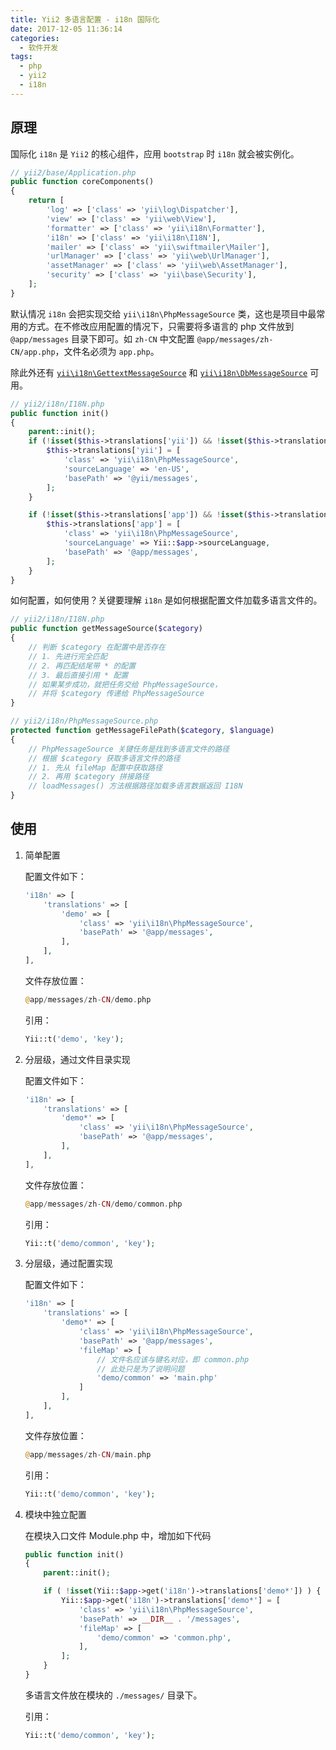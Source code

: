 ```yaml
---
title: Yii2 多语言配置 - i18n 国际化
date: 2017-12-05 11:36:14
categories:
  - 软件开发
tags:
  - php
  - yii2
  - i18n
---
```


## 原理

国际化 `i18n` 是 `Yii2` 的核心组件，应用 `bootstrap` 时 `i18n` 就会被实例化。

```php
// yii2/base/Application.php
public function coreComponents()
{
    return [
        'log' => ['class' => 'yii\log\Dispatcher'],
        'view' => ['class' => 'yii\web\View'],
        'formatter' => ['class' => 'yii\i18n\Formatter'],
        'i18n' => ['class' => 'yii\i18n\I18N'],
        'mailer' => ['class' => 'yii\swiftmailer\Mailer'],
        'urlManager' => ['class' => 'yii\web\UrlManager'],
        'assetManager' => ['class' => 'yii\web\AssetManager'],
        'security' => ['class' => 'yii\base\Security'],
    ];
}
```

默认情况 `i18n` 会把实现交给 `yii\i18n\PhpMessageSource` 类，这也是项目中最常用的方式。在不修改应用配置的情况下，只需要将多语言的 php 文件放到 `@app/messages` 目录下即可。如 `zh-CN` 中文配置 `@app/messages/zh-CN/app.php`，文件名必须为 `app.php`。
  
除此外还有 [`yii\i18n\GettextMessageSource`](http://www.yiichina.com/doc/api/2.0/yii-i18n-dbmessagesource) 和 [`yii\i18n\DbMessageSource`](http://www.yiichina.com/doc/api/2.0/yii-i18n-gettextmessagesource) 可用。

```php
// yii2/i18n/I18N.php
public function init()
{
    parent::init();
    if (!isset($this->translations['yii']) && !isset($this->translations['yii*'])) {
        $this->translations['yii'] = [
            'class' => 'yii\i18n\PhpMessageSource',
            'sourceLanguage' => 'en-US',
            'basePath' => '@yii/messages',
        ];
    }

    if (!isset($this->translations['app']) && !isset($this->translations['app*'])) {
        $this->translations['app'] = [
            'class' => 'yii\i18n\PhpMessageSource',
            'sourceLanguage' => Yii::$app->sourceLanguage,
            'basePath' => '@app/messages',
        ];
    }
}
```

如何配置，如何使用？关键要理解 `i18n` 是如何根据配置文件加载多语言文件的。

```php
// yii2/i18n/I18N.php
public function getMessageSource($category)
{
    // 判断 $category 在配置中是否存在
    // 1. 先进行完全匹配
    // 2. 再匹配结尾带 * 的配置
    // 3. 最后直接引用 * 配置
    // 如果某步成功，就把任务交给 PhpMessageSource，
    // 并将 $category 传递给 PhpMessageSource
}

// yii2/i18n/PhpMessageSource.php
protected function getMessageFilePath($category, $language)
{
    // PhpMessageSource 关键任务是找到多语言文件的路径
    // 根据 $category 获取多语言文件的路径
    // 1. 先从 fileMap 配置中获取路径
    // 2. 再用 $category 拼接路径
    // loadMessages() 方法根据路径加载多语言数据返回 I18N
}
```

## 使用

1. 简单配置

    配置文件如下：

    ```php
    'i18n' => [ 
        'translations' => [ 
            'demo' => [ 
                'class' => 'yii\i18n\PhpMessageSource', 
                'basePath' => '@app/messages',
            ],
        ],
    ], 
    ```

    文件存放位置：

    ```php
    @app/messages/zh-CN/demo.php
    ```

    引用：

    ```php
    Yii::t('demo', 'key');
    ```

2. 分层级，通过文件目录实现

    配置文件如下：

    ```php
    'i18n' => [ 
        'translations' => [ 
            'demo*' => [ 
                'class' => 'yii\i18n\PhpMessageSource', 
                'basePath' => '@app/messages',
            ],
        ],
    ], 
    ```

    文件存放位置：

    ```php
    @app/messages/zh-CN/demo/common.php
    ```

    引用：

    ```php
    Yii::t('demo/common', 'key');
    ```

3. 分层级，通过配置实现

    配置文件如下：

    ```php
    'i18n' => [ 
        'translations' => [ 
            'demo*' => [ 
                'class' => 'yii\i18n\PhpMessageSource', 
                'basePath' => '@app/messages',
                'fileMap' => [
                    // 文件名应该与键名对应，即 common.php
                    // 此处只是为了说明问题
                    'demo/common' => 'main.php'
                ]
            ],
        ],
    ], 
    ```

    文件存放位置：

    ```php
    @app/messages/zh-CN/main.php
    ```

    引用：

    ```php
    Yii::t('demo/common', 'key');
    ```

4. 模块中独立配置

    在模块入口文件 Module.php 中，增加如下代码

    ```php
    public function init()
    {
        parent::init();

        if ( !isset(Yii::$app->get('i18n')->translations['demo*']) ) {
            Yii::$app->get('i18n')->translations['demo*'] = [
                'class' => 'yii\i18n\PhpMessageSource', 
                'basePath' => __DIR__ . '/messages', 
                'fileMap' => [
                    'demo/common' => 'common.php',
                ],
            ];
        }
    }
    ```

    多语言文件放在模块的 `./messages/` 目录下。

    引用：

    ```php
    Yii::t('demo/common', 'key');
    ```

